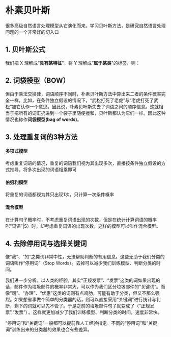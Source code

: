 # 朴素贝叶斯
很多高级自然语言处理模型从它演化而来。学习贝叶斯方法，是研究自然语言处理问题的一个非常好的切入口
## 1. 贝叶斯公式  
  
  
我们把 X 理解成“**具有某特征**”，将 Y 理解成“**属于某类**”的标签，则：  
  
## 2. 词袋模型（BOW）
但由于乘法交换律，词语顺序不同时，朴素贝叶斯方法中算出来二者的条件概率完全一样。比如，在条件独立假设的情况下，“武松打死了老虎”与“老虎打死了武松”被它认作一个意思。因此说，朴素贝叶斯失去了词语之间的顺序信息。这就相当于把所有的词汇扔进到一个袋子里随便搅和，贝叶斯都认为它们一样。因此这种情况也称作**词袋模型(bag of words)**。

## 3. 处理重复词的3种方法
#### 多项式模型
考虑重复词语的情况，重复的词语我们视为其出现多次，直接按条件独立假设的方式推导，将多次出现的词语相乘即可
#### 伯努利模型
将重复的词语都视为其只出现1次，只计算一次条件概率
#### 混合模型
在计算句子概率时，不考虑重复词语出现的次数，但是在统计计算词语的概率P(“词语”|S）时，却考虑重复词语的出现次数，这样的模型可以叫作混合模型。

## 4. 去除停用词与选择关键词
像“我”、“的”之类词非常中性，无法帮助判断的有用信息。这些无助于我们分类的词语叫作“停用词”（Stop Words）。去掉可以减少我们训练模型、判断分类的时间。  
  
  
我们进一步分析。以人类的经验，其实“正规发票”、“发票”这类的词如果出现的话，邮件作为垃圾邮件的概率非常大，可以作为我们区分垃圾邮件的“关键词”。而像“司”、“办理”、“优惠”这类的词则有点鸡肋，可能有助于分类，但又不那么强烈。如果想省事做个简单的分类器的话，则可以直接采用“关键词”进行统计与判断，剩下的词就可以先不管了。于是之前的垃圾邮件句子就变成了（“正规发票”,“发票”) 。这样就更加减少了我们训练模型、判断分类的时间，速度非常快。  
  
  
  

“停用词”和“关键词”一般都可以提前靠人工经验指定。不同的“停用词”和“关键词”训练出来的分类器的效果也会有些差异。



